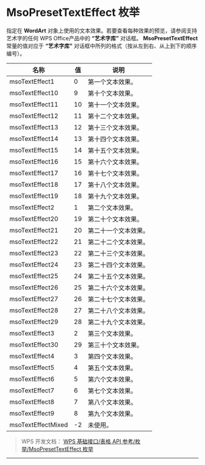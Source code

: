 # MsoPresetTextEffect 枚举

指定在 **WordArt** 对象上使用的文本效果。若要查看每种效果的预览，请参阅支持艺术字的任何 WPS Office产品中的 **“艺术字库”** 对话框。 **MsoPresetTextEffect** 常量的值对应于 **“艺术字库”** 对话框中所列的格式（按从左到右、从上到下的顺序编号）。

| 名称               | 值  | 说明                 |
|--------------------|-----|----------------------|
| msoTextEffect1     | 0   | 第一个文本效果。     |
| msoTextEffect10    | 9   | 第十个文本效果。     |
| msoTextEffect11    | 10  | 第十一个文本效果。   |
| msoTextEffect12    | 11  | 第十二个文本效果。   |
| msoTextEffect13    | 12  | 第十三个文本效果。   |
| msoTextEffect14    | 13  | 第十四个文本效果。   |
| msoTextEffect15    | 14  | 第十五个文本效果。   |
| msoTextEffect16    | 15  | 第十六个文本效果。   |
| msoTextEffect17    | 16  | 第十七个文本效果。   |
| msoTextEffect18    | 17  | 第十八个文本效果。   |
| msoTextEffect19    | 18  | 第十九个文本效果。   |
| msoTextEffect2     | 1   | 第二个文本效果。     |
| msoTextEffect20    | 19  | 第二十个文本效果。   |
| msoTextEffect21    | 20  | 第二十一个文本效果。 |
| msoTextEffect22    | 21  | 第二十二个文本效果。 |
| msoTextEffect23    | 22  | 第二十三个文本效果。 |
| msoTextEffect24    | 23  | 第二十四个文本效果。 |
| msoTextEffect25    | 24  | 第二十五个文本效果。 |
| msoTextEffect26    | 25  | 第二十六个文本效果。 |
| msoTextEffect27    | 26  | 第二十七个文本效果。 |
| msoTextEffect28    | 27  | 第二十八个文本效果。 |
| msoTextEffect29    | 28  | 第二十九个文本效果。 |
| msoTextEffect3     | 2   | 第三个文本效果。     |
| msoTextEffect30    | 29  | 第三十个文本效果。   |
| msoTextEffect4     | 3   | 第四个文本效果。     |
| msoTextEffect5     | 4   | 第五个文本效果。     |
| msoTextEffect6     | 5   | 第六个文本效果。     |
| msoTextEffect7     | 6   | 第七个文本效果。     |
| msoTextEffect8     | 7   | 第八个文本效果。     |
| msoTextEffect9     | 8   | 第九个文本效果。     |
| msoTextEffectMixed | -2  | 未使用。             |

> WPS 开发文档： [WPS 基础接口/表格 API 参考/枚举/MsoPresetTextEffect 枚举](https://qn.cache.wpscdn.cn/encs/doc/office_v19/topics/WPS%20%E5%9F%BA%E7%A1%80%E6%8E%A5%E5%8F%A3/%E8%A1%A8%E6%A0%BC%20API%20%E5%8F%82%E8%80%83/%E6%9E%9A%E4%B8%BE/MsoPresetTextEffect%20%E6%9E%9A%E4%B8%BE.html)

------------------------------------------------------------------------
